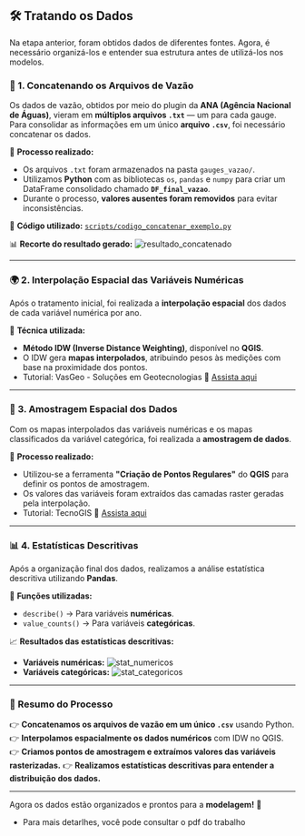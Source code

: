 ## 🛠️ Tratando os Dados

Na etapa anterior, foram obtidos dados de diferentes fontes. Agora, é necessário organizá-los e entender sua estrutura antes de utilizá-los nos modelos.

### 📌 1. Concatenando os Arquivos de Vazão
Os dados de vazão, obtidos por meio do plugin da **ANA (Agência Nacional de Águas)**, vieram em **múltiplos arquivos `.txt`** — um para cada gauge. Para consolidar as informações em um único **arquivo `.csv`**, foi necessário concatenar os dados.

🔹 **Processo realizado:**
- Os arquivos `.txt` foram armazenados na pasta `gauges_vazao/`.
- Utilizamos **Python** com as bibliotecas `os`, `pandas` e `numpy` para criar um DataFrame consolidado chamado **`DF_final_vazao`**.
- Durante o processo, **valores ausentes foram removidos** para evitar inconsistências.

📌 **Código utilizado:** [`scripts/codigo_concatenar_exemplo.py`](../scripts/codigo_concatenar_exemplo.py)

📊 **Recorte do resultado gerado:**
![resultado_concatenado](https://github.com/user-attachments/assets/98895d11-6874-405a-8073-f5f01b8429ff)

---

### 🌍 2. Interpolação Espacial das Variáveis Numéricas
Após o tratamento inicial, foi realizada a **interpolação espacial** dos dados de cada variável numérica por ano.

🔹 **Técnica utilizada:**
- **Método IDW (Inverse Distance Weighting)**, disponível no **QGIS**.
- O IDW gera **mapas interpolados**, atribuindo pesos às medições com base na proximidade dos pontos.
- Tutorial: VasGeo - Soluções em Geotecnologias
🔗 [Assista aqui](https://www.youtube.com/watch?v=_4K5pK2On1Y)

---

### 📌 3. Amostragem Espacial dos Dados
Com os mapas interpolados das variáveis numéricas e os mapas classificados da variável categórica, foi realizada a **amostragem de dados**.

🔹 **Processo realizado:**
- Utilizou-se a ferramenta **"Criação de Pontos Regulares"** do **QGIS** para definir os pontos de amostragem.
- Os valores das variáveis foram extraídos das camadas raster geradas pela interpolação.
- Tutorial: TecnoGIS 
🔗 [Assista aqui](https://www.youtube.com/watch?v=KjjYAOZZqHM)
---

### 📊 4. Estatísticas Descritivas
Após a organização final dos dados, realizamos a análise estatística descritiva utilizando **Pandas**.

🔹 **Funções utilizadas:**
- `describe()` → Para variáveis **numéricas**.
- `value_counts()` → Para variáveis **categóricas**.

📈 **Resultados das estatísticas descritivas:**
- **Variáveis numéricas:**
 ![stat_numericos](https://github.com/user-attachments/assets/58a338a3-3ca4-49c8-929a-ed726518043f)
- **Variáveis categóricas:**
![stat_categoricos](https://github.com/user-attachments/assets/5bb39556-5a77-4217-b6d7-175f3a50f2be)

---

### 🎯 Resumo do Processo
👉 **Concatenamos os arquivos de vazão em um único `.csv`** usando Python.
👉 **Interpolamos espacialmente os dados numéricos** com IDW no QGIS.
👉 **Criamos pontos de amostragem e extraímos valores das variáveis rasterizadas.**
👉 **Realizamos estatísticas descritivas para entender a distribuição dos dados.**

---

Agora os dados estão organizados e prontos para a **modelagem!** 🚀
- Para mais detarlhes, você pode consultar o pdf do trabalho
